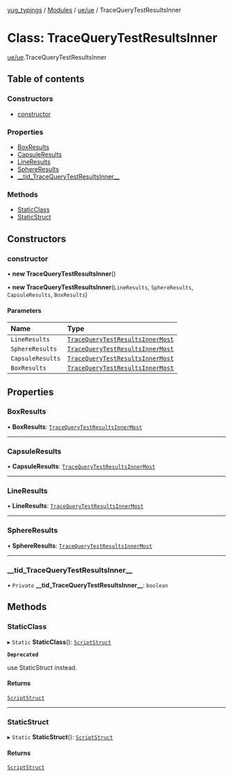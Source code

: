 [yug_typings](../README.md) / [Modules](../modules.md) / [ue/ue](../modules/ue_ue.md) / TraceQueryTestResultsInner

# Class: TraceQueryTestResultsInner

[ue/ue](../modules/ue_ue.md).TraceQueryTestResultsInner

## Table of contents

### Constructors

- [constructor](ue_ue.TraceQueryTestResultsInner.md#constructor)

### Properties

- [BoxResults](ue_ue.TraceQueryTestResultsInner.md#boxresults)
- [CapsuleResults](ue_ue.TraceQueryTestResultsInner.md#capsuleresults)
- [LineResults](ue_ue.TraceQueryTestResultsInner.md#lineresults)
- [SphereResults](ue_ue.TraceQueryTestResultsInner.md#sphereresults)
- [\_\_tid\_TraceQueryTestResultsInner\_\_](ue_ue.TraceQueryTestResultsInner.md#__tid_tracequerytestresultsinner__)

### Methods

- [StaticClass](ue_ue.TraceQueryTestResultsInner.md#staticclass)
- [StaticStruct](ue_ue.TraceQueryTestResultsInner.md#staticstruct)

## Constructors

### constructor

• **new TraceQueryTestResultsInner**()

• **new TraceQueryTestResultsInner**(`LineResults`, `SphereResults`, `CapsuleResults`, `BoxResults`)

#### Parameters

| Name | Type |
| :------ | :------ |
| `LineResults` | [`TraceQueryTestResultsInnerMost`](ue_ue.TraceQueryTestResultsInnerMost.md) |
| `SphereResults` | [`TraceQueryTestResultsInnerMost`](ue_ue.TraceQueryTestResultsInnerMost.md) |
| `CapsuleResults` | [`TraceQueryTestResultsInnerMost`](ue_ue.TraceQueryTestResultsInnerMost.md) |
| `BoxResults` | [`TraceQueryTestResultsInnerMost`](ue_ue.TraceQueryTestResultsInnerMost.md) |

## Properties

### BoxResults

• **BoxResults**: [`TraceQueryTestResultsInnerMost`](ue_ue.TraceQueryTestResultsInnerMost.md)

___

### CapsuleResults

• **CapsuleResults**: [`TraceQueryTestResultsInnerMost`](ue_ue.TraceQueryTestResultsInnerMost.md)

___

### LineResults

• **LineResults**: [`TraceQueryTestResultsInnerMost`](ue_ue.TraceQueryTestResultsInnerMost.md)

___

### SphereResults

• **SphereResults**: [`TraceQueryTestResultsInnerMost`](ue_ue.TraceQueryTestResultsInnerMost.md)

___

### \_\_tid\_TraceQueryTestResultsInner\_\_

• `Private` **\_\_tid\_TraceQueryTestResultsInner\_\_**: `boolean`

## Methods

### StaticClass

▸ `Static` **StaticClass**(): [`ScriptStruct`](ue_ue.ScriptStruct.md)

**`Deprecated`**

use StaticStruct instead.

#### Returns

[`ScriptStruct`](ue_ue.ScriptStruct.md)

___

### StaticStruct

▸ `Static` **StaticStruct**(): [`ScriptStruct`](ue_ue.ScriptStruct.md)

#### Returns

[`ScriptStruct`](ue_ue.ScriptStruct.md)
